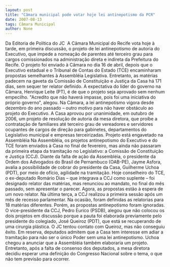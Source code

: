 ```yaml
---
layout: post
title: "Câmara municipal pode votar hoje lei antinepotismo da PCR"
date: 2007-08-13
tags: Câmara Municipal
author: None
---
```

Da Editoria de Pol&iacute;tica do JC&nbsp;
A C&acirc;mara Municipal do Recife vota hoje &agrave; tarde, em primeira discuss&atilde;o, o projeto de lei antinepotismo de autoria do Executivo, que impede a nomea&ccedil;&atilde;o de parentes at&eacute; terceiro grau para cargos comissionados na administra&ccedil;&atilde;o direta e indireta da Prefeitura do Recife. O projeto foi enviado &agrave; C&acirc;mara no dia 16 de abril, depois que o Executivo estadual e o Tribunal de Contas do Estado (TCE) encaminharam propostas semelhantes &agrave; Assembl&eacute;ia Legislativa. Entretanto, as mat&eacute;rias padecem na gaveta da Comiss&atilde;o de Constitui&ccedil;&atilde;o e Justi&ccedil;a da Casa h&aacute; 171 dias, sem sequer ter relator definido.
A expectativa do l&iacute;der do governo na C&acirc;mara, Henrique Leite (PT), &eacute; de que o projeto seja aprovado sem nenhum empecilho. &quot;Acredito que n&atilde;o haver&aacute; impasse, pois foi uma iniciativa do pr&oacute;prio governo&quot;, alegou. Na C&acirc;mara, a lei antinepotismo vigora desde dezembro do ano passado &ndash; outro motivo para n&atilde;o haver obst&aacute;culo ao projeto do Executivo. A Casa aprovou por unanimidade, em outubro de 2006, um projeto de resolu&ccedil;&atilde;o de autoria da mesa diretora, que pro&iacute;be a contrata&ccedil;&atilde;o de familiares at&eacute; terceiro grau de vereadores e servidores ocupantes de cargos de dire&ccedil;&atilde;o para gabinetes, departamentos do Legislativo municipal e empresas terceirizadas.
Projeto est&aacute; engavetado na Assembl&eacute;ia
Na Assembl&eacute;ia, os projetos antinepotismo do Executivo e do TCE foram enviados &agrave; Casa no final de fevereiro, mas ainda n&atilde;o passaram da primeira etapa da tramita&ccedil;&atilde;o no Legislativo: a Comiss&atilde;o de Constitui&ccedil;&atilde;o e Justi&ccedil;a (CCJ). Diante da falta de a&ccedil;&atilde;o da Assembl&eacute;ia, o presidente da Ordem dos Advogados do Brasil de Pernambuco (OAB-PE), Jayme Asfora, avalia a possibilidade de cobrar do presidente da Casa, Guilherme Uchoa (PDT), por meio de of&iacute;cio, agilidade na tramita&ccedil;&atilde;o.
Hoje conselheiro do TCE, o ex-deputado Rom&aacute;rio Dias &ndash; que integrava a CCJ como suplente &ndash; foi designado relator das mat&eacute;rias, mas renunciou ao mandato, no final do m&ecirc;s passado, sem apresentar o parecer.
Agora, as propostas est&atilde;o &agrave; espera de um novo relator. Na &uacute;ltima ter&ccedil;a, a CCJ realizou a primeira sess&atilde;o ap&oacute;s um m&ecirc;s de recesso parlamentar. Na ocasi&atilde;o, foram definidas as relatorias para 18 mat&eacute;rias diferentes. Por&eacute;m, as propostas antinepotismo foram ignoradas. O vice-presidente da CCJ, Pedro Eurico (PSDB), alegou que n&atilde;o colocou os dois projetos em discuss&atilde;o porque a pauta foi elaborada previamente pelo presidente do colegiado, Jos&eacute; Queiroz (PDT), que est&aacute; se recuperando de uma cirurgia pl&aacute;stica. O JC tentou contato com Queiroz, mas n&atilde;o conseguiu &ecirc;xito.
Em reserva, deputados admitem que a Casa tem interesse em adiar a tramita&ccedil;&atilde;o para n&atilde;o ser o &uacute;nico Poder sem uma lei antinepotismo. Uchoa chegou a anunciar que a Assembl&eacute;ia tamb&eacute;m elaboraria um projeto. Entretanto, ap&oacute;s a falta de consenso dos deputados, a mesa diretora decidiu esperar uma defini&ccedil;&atilde;o do Congresso Nacional sobre o tema, o que n&atilde;o tem previs&atilde;o para ocorrer.&nbsp; 